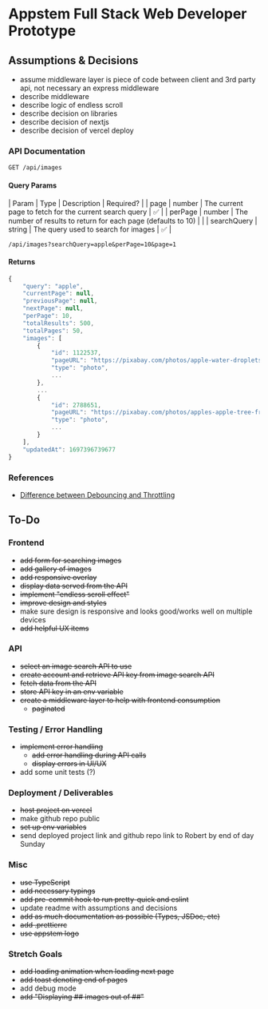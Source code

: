 # Appstem Full Stack Web Developer Prototype

## Assumptions & Decisions

- assume middleware layer is piece of code between client and 3rd party api, not necessary an express middleware
- describe middleware
- describe logic of endless scroll
- describe decision on libraries
- describe decision of nextjs
- describe decision of vercel deploy

### API Documentation

```
GET /api/images
```

#### Query Params

| Param | Type | Description | Required? |
| page | number | The current page to fetch for the current search query | ✅ |
| perPage | number | The number of results to return for each page (defaults to 10) | |
| searchQuery | string | The query used to search for images | ✅ |

```title="Example request"
/api/images?searchQuery=apple&perPage=10&page=1
```

#### Returns

```js title="Example return object"
{
    "query": "apple",
    "currentPage": null,
    "previousPage": null,
    "nextPage": null,
    "perPage": 10,
    "totalResults": 500,
    "totalPages": 50,
    "images": [
        {
            "id": 1122537,
            "pageURL": "https://pixabay.com/photos/apple-water-droplets-fruit-moist-1122537/",
            "type": "photo",
            ...
        },
        ...
        {
            "id": 2788651,
            "pageURL": "https://pixabay.com/photos/apples-apple-tree-fruits-orchard-2788651/",
            "type": "photo",
            ...
        }
    ],
    "updatedAt": 1697396739677
}
```

### References

- [Difference between Debouncing and Throttling](https://www.geeksforgeeks.org/difference-between-debouncing-and-throttling/#)

## To-Do

### Frontend

- ~~add form for searching images~~
- ~~add gallery of images~~
- ~~add responsive overlay~~
- ~~display data served from the API~~
- ~~implement "endless scroll effect"~~
- ~~improve design and styles~~
- make sure design is responsive and looks good/works well on multiple devices
- ~~add helpful UX items~~

### API

- ~~select an image search API to use~~
- ~~create account and retrieve API key from image search API~~
- ~~fetch data from the API~~
- ~~store API key in an env variable~~
- ~~create a middleware layer to help with frontend consumption~~
  - ~~paginated~~

### Testing / Error Handling

- ~~implement error handling~~
  - ~~add error handling during API calls~~
  - ~~display errors in UI/UX~~
- add some unit tests (?)

### Deployment / Deliverables

- ~~host project on vercel~~
- make github repo public
- ~~set up env variables~~
- send deployed project link and github repo link to Robert by end of day Sunday

### Misc

- ~~use TypeScript~~
- ~~add necessary typings~~
- ~~add pre-commit hook to run pretty-quick and eslint~~
- update readme with assumptions and decisions
- ~~add as much documentation as possible (Types, JSDoc, etc)~~
- ~~add .prettierrc~~
- ~~use appstem logo~~

### Stretch Goals

- ~~add loading animation when loading next page~~
- ~~add toast denoting end of pages~~
- add debug mode
- ~~add "Displaying ## images out of ##"~~

